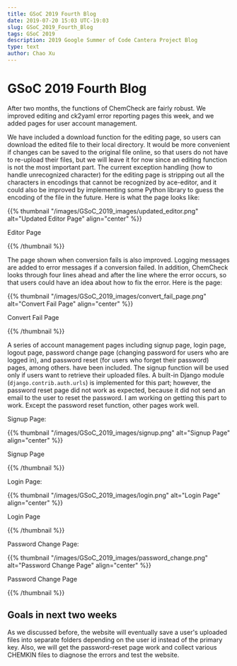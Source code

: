 ```yaml
---
title: GSoC 2019 Fourth Blog
date: 2019-07-20 15:03 UTC-19:03
slug: GSoC_2019_Fourth_Blog
tags: GSoC 2019
description: 2019 Google Summer of Code Cantera Project Blog
type: text
author: Chao Xu
---
```


# GSoC 2019 Fourth Blog

After two months, the functions of ChemCheck are fairly robust. We improved editing and ck2yaml error reporting pages this week, and we
added pages for user account management.

<!-- TEASER_END -->

We have included a download function for the editing page, so users can download the edited file to their local directory. It would be more convenient
if changes can be saved to the original file online, so that users do not have to re-upload their files, but we will leave it for now since an
editing function is not the most important part. The current exception handling (how to handle unrecognized character) for the editing page is stripping out all the characters in encodings that cannot
be recognized by ace-editor, and it could also be improved by implementing some Python library to guess the encoding of the file in the future.
Here is what the page looks like:

{{% thumbnail "/images/GSoC_2019_images/updated_editor.png" alt="Updated Editor Page" align="center" %}}<p class="text-center">Editor Page</p>{{% /thumbnail %}}

The page shown when conversion fails is also improved. Logging messages are added to error messages if a conversion failed. In addition, ChemCheck looks through
four lines ahead and after the line where the error occurs, so that users could have an idea about how to fix the error. Here is the page:

{{% thumbnail "/images/GSoC_2019_images/convert_fail_page.png" alt="Convert Fail Page" align="center" %}}<p class="text-center">Convert Fail Page</p>{{% /thumbnail %}}

A series of account management pages including signup page, login page, logout page, password change page (changing password for users who are logged in), and password reset (for users who forget their password) pages, among others.
have been included. The signup function will be used only if users want to retrieve their uploaded files. A built-in Django module (`django.contrib.auth.urls`) is implemented for this part; however, the password reset page did not work as expected, because it did not send an email to the user to reset the password.
I am working on getting this part to work. Except the password reset function, other pages work well.

Signup Page:

{{% thumbnail "/images/GSoC_2019_images/signup.png" alt="Signup Page" align="center" %}}<p class="text-center">Signup Page</p>{{% /thumbnail %}}

Login Page:

{{% thumbnail "/images/GSoC_2019_images/login.png" alt="Login Page" align="center" %}}<p class="text-center">Login Page</p>{{% /thumbnail %}}

Password Change Page:

{{% thumbnail "/images/GSoC_2019_images/password_change.png" alt="Password Change Page" align="center" %}}<p class="text-center">Password Change Page</p>{{% /thumbnail %}}

## Goals in next two weeks

As we discussed before, the website will eventually save a user's uploaded files into separate folders depending on
the user id instead of the primary key. Also, we will get the password-reset page work and collect various CHEMKIN files to
diagnose the errors and test the website.
